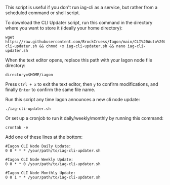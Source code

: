 This script is useful if you don't run iag-cli as a service, but rather from a scheduled command or shell script.

To download the CLI Updater script, run this command in the directory where you want to store it (ideally your home directory):

```
wget https://raw.githubusercontent.com/BrockCruess/Iagon/main/CLI%20Auto%20Updater/iag-cli-updater.sh && chmod +x iag-cli-updater.sh && nano iag-cli-updater.sh
```
When the text editor opens, replace this path with your Iagon node file directory:

`directory=$HOME/iagon`

Press `Ctrl + x` to exit the text editor, then `y` to confirm modifications, and finally `Enter` to confirm the same file name.

Run this script any time Iagon announces a new cli node update:

```
./iag-cli-updater.sh
```

Or set up a cronjob to run it daily/weekly/monthly by running this command:

```
crontab -e
```

Add one of these lines at the bottom:

```
#Iagon CLI Node Daily Update:
0 0 * * * /your/path/to/iag-cli-updater.sh
```

```
#Iagon CLI Node Weekly Update:
0 0 * * 0 /your/path/to/iag-cli-updater.sh
```

```
#Iagon CLI Node Monthly Update:
0 0 1 * * /your/path/to/iag-cli-updater.sh
```
